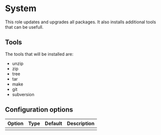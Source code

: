 # System

This role updates and upgrades all packages.
It also installs additional tools that can be usefull.

## Tools
The tools that will be installed are: 
* unzip 
* zip
* tree
* tar 
* make
* git
* subversion

## Configuration options

| Option    | Type   | Default | Description |
|-----------|--------|---------|-------------|
|           |        |         |             |